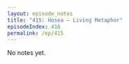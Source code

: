 ```yaml
---
layout: episode_notes
title: "415: Hosea — Living Metaphor"
episodeIndex: 418
permalink: /ep/415
---
```

No notes yet.

